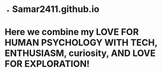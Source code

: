 * # Samar2411.github.io
# Here we combine my LOVE FOR HUMAN PSYCHOLOGY WITH TECH, ENTHUSIASM, curiosity, AND LOVE FOR EXPLORATION!
